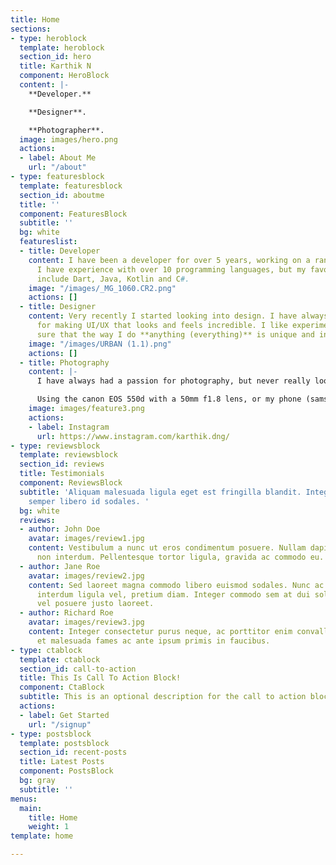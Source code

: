 ```yaml
---
title: Home
sections:
- type: heroblock
  template: heroblock
  section_id: hero
  title: Karthik N
  component: HeroBlock
  content: |-
    **Developer.**

    **Designer**.

    **Photographer**.
  image: images/hero.png
  actions:
  - label: About Me
    url: "/about"
- type: featuresblock
  template: featuresblock
  section_id: aboutme
  title: ''
  component: FeaturesBlock
  subtitle: ''
  bg: white
  featureslist:
  - title: Developer
    content: I have been a developer for over 5 years, working on a range of technologies.
      I have experience with over 10 programming languages, but my favourite languages
      include Dart, Java, Kotlin and C#.
    image: "/images/_MG_1060.CR2.png"
    actions: []
  - title: Designer
    content: Very recently I started looking into design. I have always had a passion
      for making UI/UX that looks and feels incredible. I like experimenting, making
      sure that the way I do **anything (everything)** is unique and intuitive.
    image: "/images/URBAN (1.1).png"
    actions: []
  - title: Photography
    content: |-
      I have always had a passion for photography, but never really looked to pursue it, atleast, until now! I have started taking photos of nearly everything I can, all photos used in the site, are mine!

      Using the canon EOS 550d with a 50mm f1.8 lens, or my phone (samsung galaxy s10)
    image: images/feature3.png
    actions:
    - label: Instagram
      url: https://www.instagram.com/karthik.dng/
- type: reviewsblock
  template: reviewsblock
  section_id: reviews
  title: Testimonials
  component: ReviewsBlock
  subtitle: 'Aliquam malesuada ligula eget est fringilla blandit. Integer finibus
    semper libero id sodales. '
  bg: white
  reviews:
  - author: John Doe
    avatar: images/review1.jpg
    content: Vestibulum a nunc ut eros condimentum posuere. Nullam dapibus quis nunc
      non interdum. Pellentesque tortor ligula, gravida ac commodo eu.
  - author: Jane Roe
    avatar: images/review2.jpg
    content: Sed laoreet magna commodo libero euismod sodales. Nunc ac libero convallis,
      interdum ligula vel, pretium diam. Integer commodo sem at dui sollicitudin,
      vel posuere justo laoreet.
  - author: Richard Roe
    avatar: images/review3.jpg
    content: Integer consectetur purus neque, ac porttitor enim convallis vitae. Interdum
      et malesuada fames ac ante ipsum primis in faucibus.
- type: ctablock
  template: ctablock
  section_id: call-to-action
  title: This Is Call To Action Block!
  component: CtaBlock
  subtitle: This is an optional description for the call to action block.
  actions:
  - label: Get Started
    url: "/signup"
- type: postsblock
  template: postsblock
  section_id: recent-posts
  title: Latest Posts
  component: PostsBlock
  bg: gray
  subtitle: ''
menus:
  main:
    title: Home
    weight: 1
template: home

---
```

